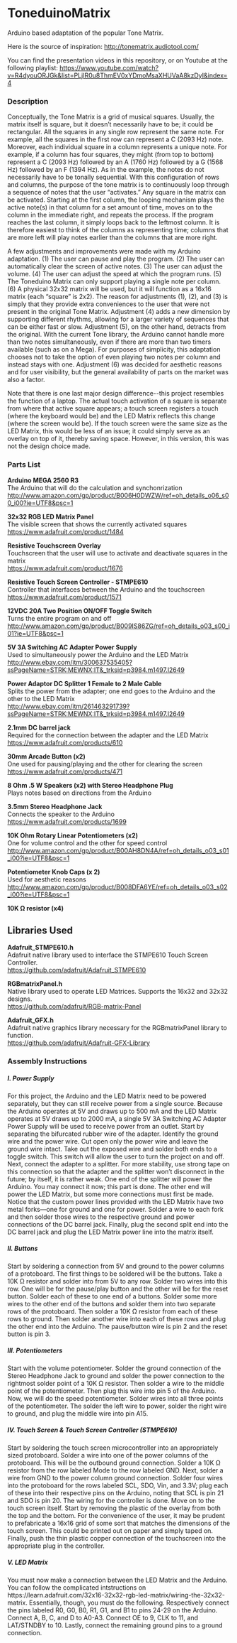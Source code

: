 <h1>ToneduinoMatrix</h1>

Arduino based adaptation of the popular Tone Matrix.

Here is the source of inspiration: http://tonematrix.audiotool.com/

You can find the presentation videos in this repository, or on Youtube at the following playlist: https://www.youtube.com/watch?v=R4dyouORJGk&list=PLjIR0u8ThmEV0xYDmoMsaXHUVaA8kzDyI&index=4

<h3>Description</h3>

Conceptually, the Tone Matrix is a grid of musical squares. Usually, the matrix itself is square, but it doesn’t necessarily have to be; it could be rectangular. All the squares in any single row represent the same note. For example, all the squares in the first row can represent a C (2093 Hz) note. Moreover, each individual square in a column represents a unique note. For example, if a column has four squares, they might (from top to bottom) represent a C (2093 Hz) followed by an A (1760 Hz) followed by a G (1568 Hz) followed by an F (1394 Hz). As in the example, the notes do not necessarily have to be tonally sequential. With this configuration of rows and columns, the purpose of the tone matrix is to continuously loop through a sequence of notes that the user “activates.” Any square in the matrix can be activated. Starting at the first column, the looping mechanism plays the active note(s) in that column for a set amount of time, moves on to the column in the immediate right, and repeats the process. If the program reaches the last column, it simply loops back to the leftmost column. It is therefore easiest to think of the columns as representing time; columns that are more left will play notes earlier than the columns that are more right. 

A few adjustments and improvements were made with my Arduino adaptation. (1) The user can pause and play the program. (2) The user can automatically clear the screen of active notes. (3) The user can adjust the volume. (4) The user can adjust the speed at which the program runs. (5) The Toneduino Matrix can only support playing a single note per column. (6) A physical 32x32 matrix will be used, but it will function as a 16x16 matrix (each “square” is 2x2). The reason for adjustments (1), (2), and (3) is simply that they provide extra conveniences to the user that were not present in the original Tone Matrix. Adjustment (4) adds a new dimension by supporting different rhythms, allowing for a larger variety of sequences that can be either fast or slow. Adjustment (5), on the other hand, detracts from the original. With the current Tone library, the Arduino cannot handle more than two notes simultaneously, even if there are more than two timers available (such as on a Mega). For purposes of simplicity, this adaptation chooses not to take the option of even playing two notes per column and instead stays with one. Adjustment (6) was decided for aesthetic reasons and for user visibility, but the general availability of parts on the market was also a factor.

Note that there is one last major design difference--this project resembles the function of a laptop. The actual touch activation of a square is separate from where that active square appears; a touch screen registers a touch (where the keyboard would be) and the LED Matrix reflects this change (where the screen would be). If the touch screen were the same size as the LED Matrix, this would be less of an issue; it could simply serve as an overlay on top of it, thereby saving space. However, in this version, this was not the design choice made.

<h3>Parts List</h3>

<b>Arduino MEGA 2560 R3</b><br>
The Arduino that will do the calculation and synchonrization<br>
http://www.amazon.com/gp/product/B006H0DWZW/ref=oh_details_o06_s00_i00?ie=UTF8&psc=1

<b>32x32 RGB LED Matrix Panel</b><br>
The visible screen that shows the currently activated squares<br>
https://www.adafruit.com/product/1484

<b>Resistive Touchscreen Overlay</b><br>
Touchscreen that the user will use to activate and deactivate squares in the matrix<br>
https://www.adafruit.com/product/1676

<b>Resistive Touch Screen Controller - STMPE610</b><br>
Controller that interfaces between the Arduino and the touchscreen<br>
https://www.adafruit.com/product/1571


<b>12VDC 20A Two Position ON/OFF Toggle Switch</b><br>
Turns the entire program on and off<br>
http://www.amazon.com/gp/product/B009IS86ZG/ref=oh_details_o03_s00_i01?ie=UTF8&psc=1

<b>5V 3A Switching AC Adapter Power Supply</b><br>
Used to simultaneously power the Arduino and the LED Matrix<br>
http://www.ebay.com/itm/300637535405?ssPageName=STRK:MEWNX:IT&_trksid=p3984.m1497.l2649

<b>Power Adaptor DC Splitter 1 Female to 2 Male Cable</b><br>
Splits the power from the adapter; one end goes to the Arduino and the other to the LED Matrix<br>
http://www.ebay.com/itm/261463291739?ssPageName=STRK:MEWNX:IT&_trksid=p3984.m1497.l2649

<b>2.1mm DC barrel jack</b><br>
Required for the connection between the adapter and the LED Matrix<br>
https://www.adafruit.com/products/610

<b>30mm Arcade Button (x2)</b><br>
One used for pausing/playing and the other for clearing the screen<br>
https://www.adafruit.com/products/471<br>

<b>8 Ohm .5 W Speakers (x2) with Stereo Headphone Plug</b><br>
Plays notes based on directions from the Arduino<br>

<b>3.5mm Stereo Headphone Jack</b><br>
Connects the speaker to the Arduino<br>
https://www.adafruit.com/products/1699


<b>10K Ohm Rotary Linear Potentiometers (x2)</b><br>
One for volume control and the other for speed control<br>
http://www.amazon.com/gp/product/B00AH8DN4A/ref=oh_details_o03_s01_i00?ie=UTF8&psc=1

<b>Potentiometer Knob Caps (x 2)</b><br>
Used for aesthetic reasons<br>
http://www.amazon.com/gp/product/B008DFA6YE/ref=oh_details_o03_s02_i00?ie=UTF8&psc=1

<b>10K Ω resistor (x4)</b><br>

<h2>Libraries Used</h2>

<b>Adafruit_STMPE610.h</b><br>
Adafruit native library used to interface the STMPE610 Touch Screen Controller.<br>
https://github.com/adafruit/Adafruit_STMPE610

<b>RGBmatrixPanel.h</b><br>
Native library used to operate LED Matrices. Supports the 16x32 and 32x32 designs.<br>
https://github.com/adafruit/RGB-matrix-Panel

<b>Adafruit_GFX.h</b><br>
Adafruit native graphics library necessary for the RGBmatrixPanel library to function.<br>
https://github.com/adafruit/Adafruit-GFX-Library

<h3>Assembly Instructions</h3>

<h5>I. Power Supply</h5>

For this project, the Arduino and the LED Matrix need to be powered separately, but they can still receive power from a single source. Because the Arduino operates at 5V and draws up to 500 mA and the LED Matrix operates at 5V draws up to 2000 mA, a single 5V 3A Switching AC Adapter Power Supply will be used to receive power from an outlet. Start by separating the bifurcated rubber wire of the adapter. Identify the ground wire and the power wire. Cut open only the power wire and leave the ground wire intact. Take out the exposed wire and solder both ends to a toggle switch. This switch will allow the user to turn the project on and off. Next, connect the adapter to a splitter. For more stability, use strong tape on this connection so that the adapter and the splitter won’t disconnect in the future; by itself, it is rather weak. One end of the splitter will power the Arduino. You may connect it now; this part is done. The other end will power the LED Matrix, but some more connections must first be made. Notice that the custom power lines provided with the LED Matrix have two metal forks—one for ground and one for power. Solder a wire to each fork and then solder those wires to the respective ground and power connections of the DC barrel jack. Finally, plug the second split end into the DC barrel jack and plug the LED Matrix power line into the matrix itself.

<h5>II. Buttons</h5>
Start by soldering a connection from 5V and ground to the power columns of a protoboard. The first things to be soldered will be the buttons. Take a 10K Ω resistor and solder into from 5V to any row. Solder two wires into this row. One will be for the pause/play button and the other will be for the reset button. Solder each of these to one end of a buttons. Solder some more wires to the other end of the buttons and solder them into two separate rows of the protoboard. Then solder a 10K Ω resistor from each of these rows to ground. Then solder another wire into each of these rows and plug the other end into the Arduino. The pause/button wire is pin 2 and the reset button is pin 3. 

<h5>III. Potentiometers</h5>
Start with the volume potentiometer. Solder the ground connection of the Stereo Headphone Jack to ground and solder the power connection to the rightmost solder point of a 10K Ω resistor. Then solder a wire to the middle point of the potentiometer. Then plug this wire into pin 5 of the Arduino. Now, we will do the speed potentiometer. Solder wires into all three points of the potentiometer. The solder the left wire to power, solder the right wire to ground, and plug the middle wire into pin A15.

<h5>IV. Touch Screen & Touch Screen Controller (STMPE610)</h5>
Start by soldering the touch screen microcontroller into an appropriately sized protoboard. Solder a wire into one of the power columns of the protoboard. This will be the outbound ground connection. Solder a 10K Ω resistor from the row labeled Mode to the row labeled GND. Next, solder a wire from GND to the power column ground connection. Solder four wires into the protoboard for the rows labeled SCL, SDO, Vin, and 3.3V; plug each of these into their respective pins on the Arduino, noting that SCL is pin 21 and SDO is pin 20. The wiring for the controller is done. Move on to the touch screen itself. Start by removing the plastic of the overlay from both the top and the bottom. For the convenience of the user, it may be prudent to prefabricate a 16x16 grid of some sort that matches the dimensions of the touch screen. This could be printed out on paper and simply taped on. Finally, push the thin plastic copper connection of the touchscreen into the appropriate plug in the controller.

<h5>V. LED Matrix</h5>
You must now make a connection between the LED Matrix and the Arduino. You can follow the complicated intstructions on https://learn.adafruit.com/32x16-32x32-rgb-led-matrix/wiring-the-32x32-matrix. Essentially, though, you must do the following. Respectively connect the pins labeled R0, G0, B0, R1, G1, and B1 to pins 24-29 on the Arduino. Connect A, B, C, and D to A0-A3. Connect OE to 9, CLK to 11, and LAT/STNDBY to 10. Lastly, connect the remaining ground pins to a ground connection.

